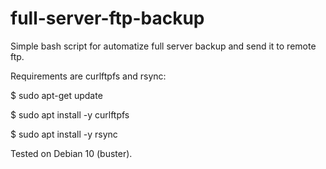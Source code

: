 # full-server-ftp-backup
Simple bash script for automatize full server backup and send it to remote ftp.

Requirements are curlftpfs and rsync:

$ sudo apt-get update

$ sudo apt install -y curlftpfs

$ sudo apt install -y rsync



Tested on Debian 10 (buster).
